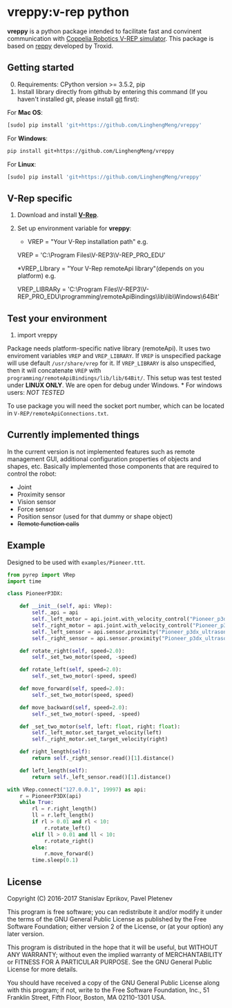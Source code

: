# vreppy:v-rep python

**vreppy** is a python package intended to facilitate fast and convinent communication with 
[Coppelia Robotics V-REP simulator](http://www.coppeliarobotics.com/). This package is based on [reppy](https://github.com/Troxid/vrep-api-python) developed by Troxid. 

## Getting started

0. Requirements: CPython version >= 3.5.2, pip
1. Install library directly from github by entering this command (If you haven't installed git, please install [git](https://gitforwindows.org/) first):

For **Mac OS**:
```bash
[sudo] pip install 'git+https://github.com/LinghengMeng/vreppy'
```
For **Windows**:
```bash
pip install git+https://github.com/LinghengMeng/vreppy
```

For **Linux**:
```bash
[sudo] pip install 'git+https://github.com/LinghengMeng/vreppy'
```

## V-Rep specific
1. Download and install [**V-Rep**](http://www.coppeliarobotics.com/downloads.html).

2. Set up environment variable for **vreppy**:

   * VREP = "Your V-Rep installation path" e.g. 
   
   VREP = 'C:\Program Files\V-REP3\V-REP_PRO_EDU'
   
   *VREP_LIbrary = "Your V-Rep remoteApi library"(depends on you platform) e.g.
   
   VREP_LIBRARy = 'C:\Program Files\V-REP3\V-REP_PRO_EDU\programming\remoteApiBindings\lib\lib\Windows\64Bit'
  
## Test your environment
1. import vreppy


  
Package needs platform-specific native library (remoteApi). It uses two enviroment variables `VREP` and `VREP_LIBRARY`. If `VREP` is unspecified package will use default `/usr/share/vrep` for it. If `VREP_LIBRARY` is also unspecified, then it will concatenate `VREP` with `programming/remoteApiBindings/lib/lib/64Bit/`. This setup was test tested under **LINUX ONLY**. We are open for debug under Windows.
    * For windows users:
        *NOT TESTED*

To use package you will need the socket port number, which can be located in `V-REP/remoteApiConnections.txt`.

## Currently implemented things

In the current version is not implemented features such as remote management GUI,
additional configuration properties of objects and shapes, etc.
Basically implemented those components that are required to control the robot:
* Joint
* Proximity sensor
* Vision sensor
* Force sensor
* Position sensor (used for that dummy or shape object)
* ~~Remote function calls~~

## Example
Designed to be used with `examples/Pioneer.ttt`.
```python
from pyrep import VRep
import time

class PioneerP3DX:

    def __init__(self, api: VRep):
        self._api = api
        self._left_motor = api.joint.with_velocity_control("Pioneer_p3dx_leftMotor")
        self._right_motor = api.joint.with_velocity_control("Pioneer_p3dx_rightMotor")
        self._left_sensor = api.sensor.proximity("Pioneer_p3dx_ultrasonicSensor3")
        self._right_sensor = api.sensor.proximity("Pioneer_p3dx_ultrasonicSensor6")

    def rotate_right(self, speed=2.0):
        self._set_two_motor(speed, -speed)

    def rotate_left(self, speed=2.0):
        self._set_two_motor(-speed, speed)

    def move_forward(self, speed=2.0):
        self._set_two_motor(speed, speed)

    def move_backward(self, speed=2.0):
        self._set_two_motor(-speed, -speed)

    def _set_two_motor(self, left: float, right: float):
        self._left_motor.set_target_velocity(left)
        self._right_motor.set_target_velocity(right)

    def right_length(self):
        return self._right_sensor.read()[1].distance()

    def left_length(self):
        return self._left_sensor.read()[1].distance()

with VRep.connect("127.0.0.1", 19997) as api:
    r = PioneerP3DX(api)
    while True:
        rl = r.right_length()
        ll = r.left_length()
        if rl > 0.01 and rl < 10:
            r.rotate_left()
        elif ll > 0.01 and ll < 10:
            r.rotate_right()
        else:
            r.move_forward()
        time.sleep(0.1)

```


## License
Copyright (C) 2016-2017  Stanislav Eprikov, Pavel Pletenev 

This program is free software; you can redistribute it and/or modify
it under the terms of the GNU General Public License as published by
the Free Software Foundation; either version 2 of the License, or
(at your option) any later version.

This program is distributed in the hope that it will be useful,
but WITHOUT ANY WARRANTY; without even the implied warranty of
MERCHANTABILITY or FITNESS FOR A PARTICULAR PURPOSE.  See the
GNU General Public License for more details.

You should have received a copy of the GNU General Public License along
with this program; if not, write to the Free Software Foundation, Inc.,
51 Franklin Street, Fifth Floor, Boston, MA 02110-1301 USA.
